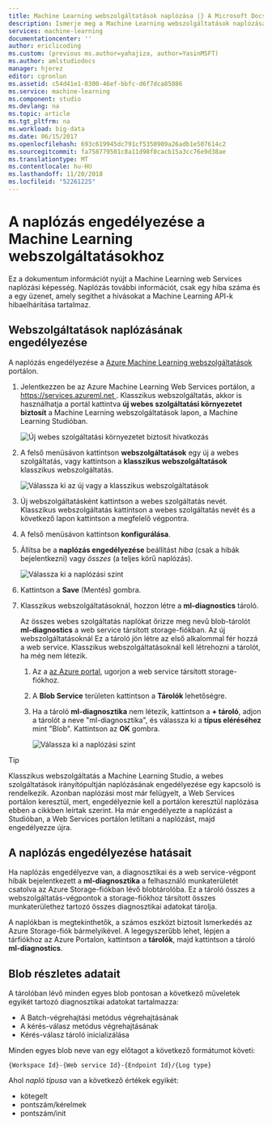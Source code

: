 ```yaml
---
title: Machine Learning webszolgáltatások naplózása |} A Microsoft Docs
description: Ismerje meg a Machine Learning webszolgáltatások naplózásának engedélyezése. Naplózás nyújt további információt talál az API-k hibaelhárítása.
services: machine-learning
documentationcenter: ''
author: ericlicoding
ms.custom: (previous ms.author=yahajiza, author=YasinMSFT)
ms.author: amlstudiodocs
manager: hjerez
editor: cgronlun
ms.assetid: c54d41e1-0300-46ef-bbfc-d6f7dca85086
ms.service: machine-learning
ms.component: studio
ms.devlang: na
ms.topic: article
ms.tgt_pltfrm: na
ms.workload: big-data
ms.date: 06/15/2017
ms.openlocfilehash: 693c619945dc791cf5350909a26adb1e507614c2
ms.sourcegitcommit: fa758779501c8a11d98f8cacb15a3cc76e9d38ae
ms.translationtype: MT
ms.contentlocale: hu-HU
ms.lasthandoff: 11/20/2018
ms.locfileid: "52261225"
---
```

# <a name="enable-logging-for-machine-learning-web-services"></a>A naplózás engedélyezése a Machine Learning webszolgáltatásokhoz
Ez a dokumentum információt nyújt a Machine Learning web Services naplózási képesség. Naplózás további információt, csak egy hiba száma és a egy üzenet, amely segíthet a hívásokat a Machine Learning API-k hibaelhárítása tartalmaz.  

## <a name="how-to-enable-logging-for-a-web-service"></a>Webszolgáltatások naplózásának engedélyezése

A naplózás engedélyezése a [Azure Machine Learning webszolgáltatások](https://services.azureml.net) portálon. 

1. Jelentkezzen be az Azure Machine Learning Web Services portálon, a [ https://services.azureml.net ](https://services.azureml.net). Klasszikus webszolgáltatás, akkor is használhatja a portál kattintva **új webes szolgáltatási környezetet biztosít** a Machine Learning webszolgáltatások lapon, a Machine Learning Studióban.

   ![Új webes szolgáltatási környezetet biztosít hivatkozás](./media/web-services-logging/new-web-services-experience-link.png)

2. A felső menüsávon kattintson **webszolgáltatások** egy új a webes szolgáltatás, vagy kattintson a **klasszikus webszolgáltatások** klasszikus webszolgáltatás.

   ![Válassza ki az új vagy a klasszikus webszolgáltatások](./media/web-services-logging/select-web-service.png)

3. Új webszolgáltatásként kattintson a webes szolgáltatás nevét. Klasszikus webszolgáltatás kattintson a webes szolgáltatás nevét és a következő lapon kattintson a megfelelő végpontra.

4. A felső menüsávon kattintson **konfigurálása**.

5. Állítsa be a **naplózás engedélyezése** beállítást *hiba* (csak a hibák bejelentkezni) vagy *összes* (a teljes körű naplózás).

   ![Válassza ki a naplózási szint](./media/web-services-logging/enable-logging.png)

6. Kattintson a **Save** (Mentés) gombra.

7. Klasszikus webszolgáltatásoknál, hozzon létre a **ml-diagnostics** tároló.

   Az összes webes szolgáltatás naplókat őrizze meg nevű blob-tárolót **ml-diagnostics** a web service társított storage-fiókban. Az új webszolgáltatásoknál Ez a tároló jön létre az első alkalommal fér hozzá a web service. Klasszikus webszolgáltatásoknál kell létrehozni a tárolót, ha még nem létezik. 

   1. Az a [az Azure portal](https://portal.azure.com), ugorjon a web service társított storage-fiókhoz.

   2. A **Blob Service** területen kattintson a **Tárolók** lehetőségre.

   3. Ha a tároló **ml-diagnosztika** nem létezik, kattintson a **+ tároló**, adjon a tárolót a neve "ml-diagnosztika", és válassza ki a **típus eléréséhez** mint "Blob". Kattintson az **OK** gombra.

      ![Válassza ki a naplózási szint](./media/web-services-logging/create-ml-diagnostics-container.png)

> [!TIP]
>
> Klasszikus webszolgáltatás a Machine Learning Studio, a webes szolgáltatások irányítópultján naplózásának engedélyezése egy kapcsoló is rendelkezik. Azonban naplózási most már felügyelt, a Web Services portálon keresztül, mert, engedélyeznie kell a portálon keresztül naplózása ebben a cikkben leírtak szerint. Ha már engedélyezte a naplózást a Studióban, a Web Services portálon letiltani a naplózást, majd engedélyezze újra.


## <a name="the-effects-of-enabling-logging"></a>A naplózás engedélyezése hatásait
Ha naplózás engedélyezve van, a diagnosztikai és a web service-végpont hibák bejelentkezett a **ml-diagnosztika** a felhasználó munkaterületét csatolva az Azure Storage-fiókban lévő blobtárolóba. Ez a tároló összes a webszolgáltatás-végpontok a storage-fiókhoz társított összes munkaterülethez tartozó összes diagnosztikai adatokat tárolja.

A naplókban is megtekinthetők, a számos eszközt biztosít Ismerkedés az Azure Storage-fiók bármelyikével. A legegyszerűbb lehet, lépjen a tárfiókhoz az Azure Portalon, kattintson a **tárolók**, majd kattintson a tároló **ml-diagnostics**.  

## <a name="log-blob-detail-information"></a>Blob részletes adatait
A tárolóban lévő minden egyes blob pontosan a következő műveletek egyikét tartozó diagnosztikai adatokat tartalmazza:

* A Batch-végrehajtási metódus végrehajtásának  
* A kérés-válasz metódus végrehajtásának  
* Kérés-válasz tároló inicializálása

Minden egyes blob neve van egy előtagot a következő formátumot követi: 


`{Workspace Id}-{Web service Id}-{Endpoint Id}/{Log type}`


Ahol _napló típusa_ van a következő értékek egyikét:  

* kötegelt  
* pontszám/kérelmek  
* pontszám/init  

